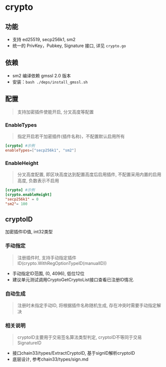 # crypto

## 功能
* 支持 ed25519, secp256k1, sm2
* 统一的 PrivKey，Pubkey, Signature 接口, 详见 `crypto.go`

## 依赖
* sm2 编译依赖 gmssl 2.0 版本
* 安装：`bash ./deps/install_gmssl.sh`



## 配置
>支持加密插件使能开启, 分叉高度等配置

### EnableTypes
>指定开启若干加密插件(插件名称)，不配置默认启用所有
```toml
[crypto] #示例
enableTypes=["secp256k1", "sm2"]
```

### EnableHeight
> 分叉高度配置, 即区块高度达到配置高度后启用插件, 不配置采用内置的启用高度, 负数表示不启用
```toml
[crypto] #示例
[crypto.enableHeight]
"secp256k1" = 0
"sm2"= 100
``` 

## cryptoID
加密插件ID值, int32类型

### 手动指定

>注册插件时, 支持手动指定插件ID(crypto.WithRegOptionTypeID(manualID))

* 手动指定ID范围, (0, 4096), 低位12位 
* 建议单元测试调用CryptoGetCryptoList接口查看已注册ID情况.


### 自动生成
> 注册时未指定手动ID, 将根据插件名称随机生成, 存在冲突时需要手动指定解决


### 相关说明
> cryptoID主要用于交易签名算法类型判定, cryptoID不等同于交易SignatureID

* 接口chain33/types/ExtractCryptoID, 基于signID解析cryptoID
* 底层设计, 参考chain33/types/sign.md
